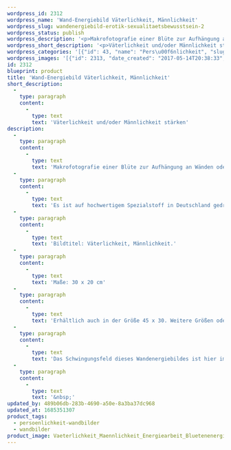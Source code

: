 ```yaml
---
wordpress_id: 2312
wordpress_name: 'Wand-Energiebild Väterlichkeit, Männlichkeit'
wordpress_slug: wandenergiebild-erotik-sexualitaetsbewusstsein-2
wordpress_status: publish
wordpress_description: '<p>Makrofotografie einer Blüte zur Aufhängung an Wänden oder zum Aufstellen im Raum mit einem aktivierbaren feinstofflichen Schwingungsfeld: Die eigene, individuelle Väterlichkeit &amp; Männlichkeit stärken. Väterliche &amp; männliche Gedanken, Gefühle und Handlungen in Bezug zu sich und zu anderen; den sogenannten "Inneren Mann", die männliche Seite der eigenen, individuellen Persönlichkeit stärken.</p><p>Es ist auf hochwertigem Spezialstoff in Deutschland gedruckt und sorgfältig in Handarbeit auf Holzkeilrahmen aufgezogen. Laut Herstellerangaben ist der farbintensive Druck 70 Jahre lichtecht, waschbar und in einem umweltorientierten Verfahren hergestellt. Der Oberstoff ist mit einer Spezialbeschichtung unterfüttert, so dass, bei Aufhängung an der Wand, der rückseitige Holzrahmen auch bei hellen Farben unsichtbar ist.</p><p>Bildtitel: Väterlichkeit, Männlichkeit.</p><p>Maße: 30 x 20 cm</p><p>Erhältlich auch in der Größe 45 x 30. Weitere Größen oder andere Seitenverhältnisse, sind bis 200 cm individuell für Sie innerhalb weniger Tage herstellbar. Bitte kontaktieren Sie uns hierfür unter <a href="mailto:info@elvedenverlag.de">info@elvedenverlag.de</a>.</p><p>Das Schwingungsfeld dieses Wandenergiebildes ist hier im Shop auch als <a href="https://my.feenbaum.de/produkt/energiespray-vaeterlichkeit-maennlichkeit-30-ml/">Energiespray</a> zu finden.</p><p><a href="https://my.feenbaum.de/anwendung-energie-wandbilder/">Anwendungshinweise</a></p><p>&nbsp;</p>'
wordpress_short_description: '<p>Väterlichkeit und/oder Männlichkeit stärken<br /><em>Hinweis: Das Wasserzeichen „Elveden Verlag Energiebild“ wird nicht mit gedruckt</em></p>'
wordpress_categories: '[{"id": 43, "name": "Pers\u00f6nlichkeit", "slug": "persoenlichkeit-wandbilder"}, {"id": 24, "name": "Wandbilder", "slug": "wandbilder"}]'
wordpress_images: '[{"id": 2313, "date_created": "2017-05-14T20:38:33", "date_created_gmt": "2017-05-14T16:38:33", "date_modified": "2017-05-14T20:38:33", "date_modified_gmt": "2017-05-14T16:38:33", "src": "https://my.feenbaum.de/wp-content/uploads/2017/05/Vaeterlichkeit_Maennlichkeit_Energiearbeit_Bluetenenergie_Elveden_8x8-W.jpg", "name": "Vaeterlichkeit_Maennlichkeit_Energiearbeit_Bluetenenergie_Elveden_8x8-W", "alt": ""}]'
id: 2312
blueprint: product
title: 'Wand-Energiebild Väterlichkeit, Männlichkeit'
short_description:
  -
    type: paragraph
    content:
      -
        type: text
        text: 'Väterlichkeit und/oder Männlichkeit stärken'
description:
  -
    type: paragraph
    content:
      -
        type: text
        text: 'Makrofotografie einer Blüte zur Aufhängung an Wänden oder zum Aufstellen im Raum mit einem aktivierbaren feinstofflichen Schwingungsfeld: Die eigene, individuelle Väterlichkeit & Männlichkeit stärken. Väterliche & männliche Gedanken, Gefühle und Handlungen in Bezug zu sich und zu anderen; den sogenannten "Inneren Mann", die männliche Seite der eigenen, individuellen Persönlichkeit stärken.'
  -
    type: paragraph
    content:
      -
        type: text
        text: 'Es ist auf hochwertigem Spezialstoff in Deutschland gedruckt und sorgfältig in Handarbeit auf Holzkeilrahmen aufgezogen. Laut Herstellerangaben ist der farbintensive Druck 70 Jahre lichtecht, waschbar und in einem umweltorientierten Verfahren hergestellt. Der Oberstoff ist mit einer Spezialbeschichtung unterfüttert, so dass, bei Aufhängung an der Wand, der rückseitige Holzrahmen auch bei hellen Farben unsichtbar ist.'
  -
    type: paragraph
    content:
      -
        type: text
        text: 'Bildtitel: Väterlichkeit, Männlichkeit.'
  -
    type: paragraph
    content:
      -
        type: text
        text: 'Maße: 30 x 20 cm'
  -
    type: paragraph
    content:
      -
        type: text
        text: 'Erhältlich auch in der Größe 45 x 30. Weitere Größen oder andere Seitenverhältnisse, sind bis 200 cm individuell für Sie innerhalb weniger Tage herstellbar. Bitte kontaktieren Sie uns hierfür unter info@elvedenverlag.de.'
  -
    type: paragraph
    content:
      -
        type: text
        text: 'Das Schwingungsfeld dieses Wandenergiebildes ist hier im Shop auch als Energiespray zu finden.'
  -
    type: paragraph
    content:
      -
        type: text
        text: '&nbsp;'
updated_by: 489b06db-283b-4690-a50e-8a3ba37dc968
updated_at: 1685351307
product_tags:
  - persoenlichkeit-wandbilder
  - wandbilder
product_image: Vaeterlichkeit_Maennlichkeit_Energiearbeit_Bluetenenergie_Elveden_8x8-W.jpg
---
```

